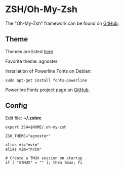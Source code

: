 # ZSH/Oh-My-Zsh

The "Oh-My-Zsh" framework can be found on [GitHub](https://github.com/robbyrussell/oh-my-zsh).

## Theme

Themes are listed [here](https://github.com/robbyrussell/oh-my-zsh/wiki/Themes).

Favorite theme: agnoster

Installation of Powerline Fonts on Debian:  
```
sudo apt-get install fonts-powerline
```
 
Powerline Fonts project page on [GitHub](https://github.com/powerline/fonts).

## Config

Edit file: **~/.zshrc**

```
export ZSH=$HOME/.oh-my-zsh

ZSH_THEME="agnoster"

alias vi="nvim"
alias vim="nvim"

# Create a TMUX session on startup
if [ "$TMUX" = "" ]; then tmux; fi
```

